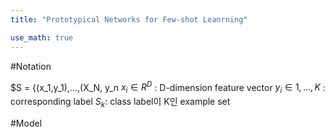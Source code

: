 ```yaml
---
title: "Prototypical Networks for Few-shot Leanrning"

use_math: true
---
```



#Notation

$S = {(x_1,y_1),...,(X_N, y_n
$x_i\in R^D$ : D-dimension feature vector 
$y_i\in{1,...,K}$ : corresponding label
$S_k$: class label이 K인 example set


#Model 